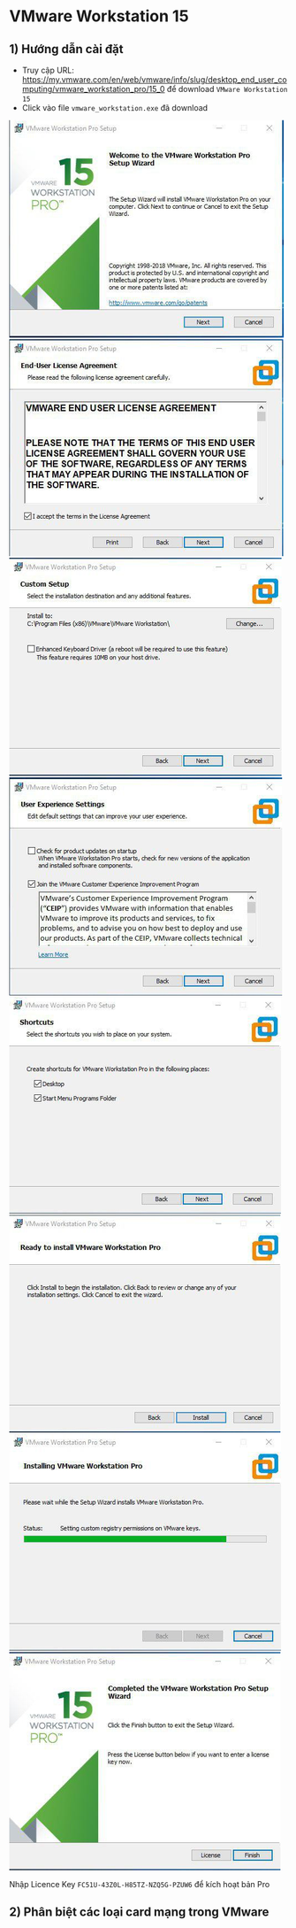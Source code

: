 # **VMware Workstation 15**
## 1) Hướng dẫn cài đặt
- Truy cập URL: https://my.vmware.com/en/web/vmware/info/slug/desktop_end_user_computing/vmware_workstation_pro/15_0 để download `VMware Workstation 15`
- Click vào file `vmware_workstation.exe` đã download
<img src=../images/vmware/1.jpg>
<img src=../images/vmware/2.jpg>
<img src=../images/vmware/3.jpg>
<img src=../images/vmware/4.jpg>
<img src=../images/vmware/5.jpg>
<img src=../images/vmware/6.jpg>
<img src=../images/vmware/7.jpg>
<img src=../images/vmware/8.jpg>

 Nhập Licence Key ` FC51U-43Z0L-H85TZ-NZQ5G-PZUW6 ` để kích hoạt bản Pro

 ## 2) Phân biệt các loại card mạng trong VMware